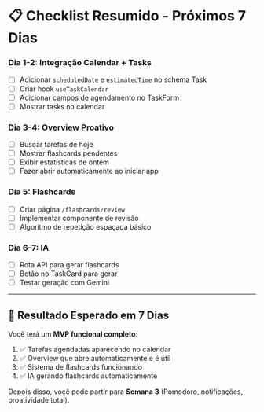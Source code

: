 # 📋 Checklist Resumido - Próximos 7 Dias

### Dia 1-2: Integração Calendar + Tasks
- [ ] Adicionar `scheduledDate` e `estimatedTime` no schema Task
- [ ] Criar hook `useTaskCalendar` 
- [ ] Adicionar campos de agendamento no TaskForm
- [ ] Mostrar tasks no calendar

### Dia 3-4: Overview Proativo
- [ ] Buscar tarefas de hoje
- [ ] Mostrar flashcards pendentes
- [ ] Exibir estatísticas de ontem
- [ ] Fazer abrir automaticamente ao iniciar app

### Dia 5: Flashcards
- [ ] Criar página `/flashcards/review`
- [ ] Implementar componente de revisão
- [ ] Algoritmo de repetição espaçada básico

### Dia 6-7: IA
- [ ] Rota API para gerar flashcards
- [ ] Botão no TaskCard para gerar
- [ ] Testar geração com Gemini

---

## 🎯 Resultado Esperado em 7 Dias

Você terá um **MVP funcional completo**:
1. ✅ Tarefas agendadas aparecendo no calendar
2. ✅ Overview que abre automaticamente e é útil
3. ✅ Sistema de flashcards funcionando
4. ✅ IA gerando flashcards automaticamente

Depois disso, você pode partir para **Semana 3** (Pomodoro, notificações, proatividade total).